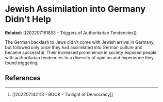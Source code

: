 # Jewish Assimilation into Germany Didn't Help

**Related:** [[202207161853 - Triggers of Authoritarian Tendencies]]

The German backlash to Jews didn't come with Jewish arrival in Germany, but followed only once they had assimilated into German culture and became successful. Their increased prominence in society exposed people with authoritarian tendencies to a diversity of opinion and experience they found triggering.

## References
--- 
1. [[202207142113 - BOOK - Twilight of Democracy]]